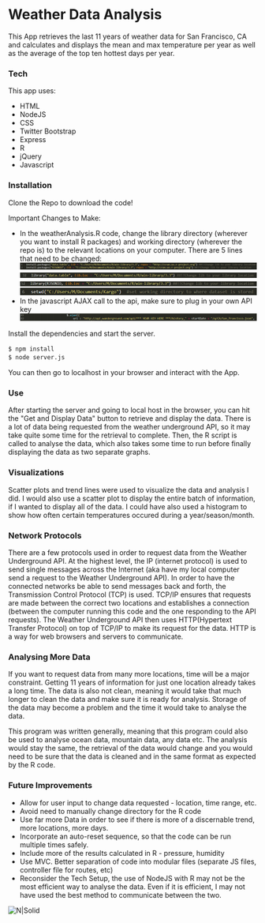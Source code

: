 # Weather Data Analysis

This App retrieves the last 11 years of weather data for San Francisco, CA and calculates and displays the mean and max temperature per year as well as the average of the top ten hottest days per year.

### Tech

This app uses:

* HTML
* NodeJS
* CSS
* Twitter Bootstrap
* Express
* R
* jQuery
* Javascript

### Installation

Clone the Repo to download the code!

Important Changes to Make:

* In the weatherAnalysis.R code, change the library directory (wherever you want to install R packages) and working directory (wherever the repo is) to the relevant locations on your computer. There are 5 lines that need to be changed:
![](/public/assets/images/Directory1.PNG)
![](/public/assets/images/Directory2.PNG)
![](/public/assets/images/Directory3.PNG)
![](/public/assets/images/Directory4.PNG)
* In the javascript AJAX call to the api, make sure to plug in your own API key
![](/public/assets/images/APIKey.PNG)

Install the dependencies and start the server.

```sh
$ npm install
$ node server.js
```

You can then go to localhost in your browser and interact with the App.

### Use

After starting the server and going to local host in the browser, you can hit the "Get and Display Data" button to retrieve and display the data. There is a lot of data being requested from the weather underground API, so it may take quite some time for the retrieval to complete. Then, the R script is called to analyse the data, which also takes some time to run before finally displaying the data as two separate graphs. 

### Visualizations
Scatter plots and trend lines were used to visualize the data and analysis I did. I would also use a scatter plot to display the entire batch of information, if I wanted to display all of the data. I could have also used a histogram to show how often certain temperatures occured during a year/season/month. 

### Network Protocols
There are a few protocols used in order to request data from the Weather Underground API. At the highest level, the IP (internet protocol) is used to send single messages across the Internet (aka have my local computer send a request to the Weather Underground API). In order to have the connected networks be able to send messages back and forth, the Transmission Control Protocol (TCP) is used. TCP/IP ensures that requests are made between the correct two locations and establishes a connection (between the computer running this code and the one responding to the API requests). The Weather Underground API then uses HTTP(Hypertext Transfer Protocol) on top of TCP/IP to make its request for the data. HTTP is a way for web browsers and servers to communicate. 

### Analysing More Data
If you want to request data from many more locations, time will be a major constraint. Getting 11 years of information for just one location already takes a long time. The data is also not clean, meaning it would take that much longer to clean the data and make sure it is ready for analysis. Storage of the data may become a problem and the time it would take to analyse the data. 

This program was written generally, meaning that this program could also be used to analyse ocean data, mountain data, any data etc. The analysis would stay the same, the retrieval of the data would change and you would need to be sure that the data is cleaned and in the same format as expected by the R code.

### Future Improvements

- Allow for user input to change data requested - location, time range, etc.
- Avoid need to manually change directory for the R code
- Use far more Data in order to see if there is more of a discernable trend, more locations, more days.
- Incorporate an auto-reset sequence, so that the code can be run multiple times safely. 
- Include more of the results calculated in R - pressure, humidity
- Use MVC. Better separation of code into modular files (separate JS files, controller file for routes, etc)
- Reconsider the Tech Setup, the use of NodeJS with R may not be the most efficient way to analyse the data. Even if it is efficient, I may not have used the best method to communicate between the two.


![N|Solid](https://www.wunderground.com/logos/images/wundergroundLogo_4c.jpg)